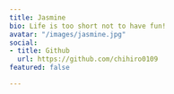 ```yaml
---
title: Jasmine
bio: Life is too short not to have fun!
avatar: "/images/jasmine.jpg"
social:
- title: Github
  url: https://github.com/chihiro0109
featured: false

---
```

